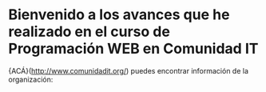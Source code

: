 # Bienvenido a los avances que he realizado en el curso de Programación WEB en Comunidad IT

{ACÁ}(http://www.comunidadit.org/) puedes encontrar información de la organización:
